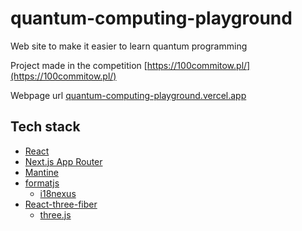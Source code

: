 # quantum-computing-playground
Web site to make it easier to learn quantum programming

Project made in the competition [https://100commitow.pl/](https://100commitow.pl/)

Webpage url [quantum-computing-playground.vercel.app](https://quantum-computing-playground.vercel.app)


## Tech stack

- [React](https://react.dev/learn)
- [Next.js App Router](https://nextjs.org/docs/app)
- [Mantine](https://mantine.dev/getting-started/)
- [formatjs](https://formatjs.io/docs/getting-started/installation/)
    - [i18nexus](https://app.i18nexus.com/)
- [React-three-fiber](https://docs.pmnd.rs/react-three-fiber/getting-started/introduction)
    - [three.js](https://threejs.org/docs/#manual/en/introduction/Installation)
